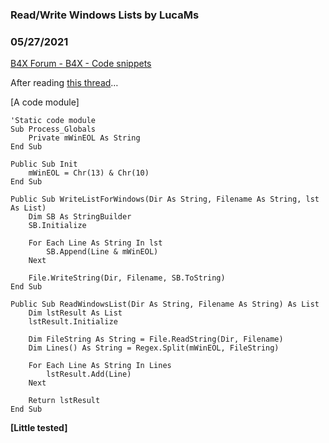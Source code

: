 ###  Read/Write Windows Lists by LucaMs
### 05/27/2021
[B4X Forum - B4X - Code snippets](https://www.b4x.com/android/forum/threads/131105/)

After reading [this thread](https://www.b4x.com/android/forum/threads/file-txt-non-leggibile-correttamente.131090/post-825411)…  
  
[A code module]  
  

```B4X
'Static code module  
Sub Process_Globals  
    Private mWinEOL As String  
End Sub  
  
Public Sub Init  
    mWinEOL = Chr(13) & Chr(10)  
End Sub  
  
Public Sub WriteListForWindows(Dir As String, Filename As String, lst As List)  
    Dim SB As StringBuilder  
    SB.Initialize  
      
    For Each Line As String In lst  
        SB.Append(Line & mWinEOL)  
    Next  
      
    File.WriteString(Dir, Filename, SB.ToString)  
End Sub  
  
Public Sub ReadWindowsList(Dir As String, Filename As String) As List  
    Dim lstResult As List  
    lstResult.Initialize  
      
    Dim FileString As String = File.ReadString(Dir, Filename)  
    Dim Lines() As String = Regex.Split(mWinEOL, FileString)  
      
    For Each Line As String In Lines  
        lstResult.Add(Line)  
    Next  
      
    Return lstResult  
End Sub
```

  
  
**[Little tested]**